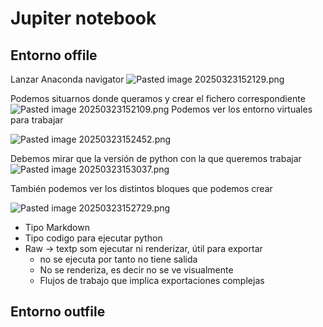 # Jupiter notebook




## Entorno offile


Lanzar Anaconda navigator
![Pasted image 20250323152129.png](Pasted%20image%2020250323152129.png)

Podemos situarnos donde queramos y crear el fichero correspondiente
![Pasted image 20250323152109.png](Pasted%20image%2020250323152109.png)
Podemos ver los entorno virtuales para trabajar

![Pasted image 20250323152452.png](Pasted%20image%2020250323152452.png)

Debemos mirar que la versión de python con la que queremos trabajar
![Pasted image 20250323153037.png](Pasted%20image%2020250323153037.png)

También podemos ver los distintos bloques que podemos crear

![Pasted image 20250323152729.png](Pasted%20image%2020250323152729.png)
* Tipo Markdown
* Tipo codigo para ejecutar python
* Raw -> textp som ejecutar ni renderizar, útil para exportar
	* no se ejecuta por tanto no tiene salida
	* No se renderiza, es decir no se ve visualmente
	* Flujos de trabajo que implica exportaciones complejas



## Entorno outfile